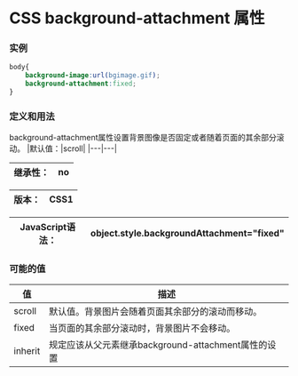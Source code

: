 # CSS background-attachment 属性

### 实例
```css
body{
    background-image:url(bgimage.gif);
    background-attachment:fixed;
}
```

### 定义和用法
background-attachment属性设置背景图像是否固定或者随着页面的其余部分滚动。
|默认值：|scroll|
|---|---|

|继承性：|no|
|---|---|

|版本：|CSS1|
|---|---|

|JavaScript语法：|object.style.backgroundAttachment="fixed"|
|---|---|

### 可能的值
|值|描述|
|---|---|
|scroll|默认值。背景图片会随着页面其余部分的滚动而移动。|
|fixed|当页面的其余部分滚动时，背景图片不会移动。|
|inherit|规定应该从父元素继承background-attachment属性的设置|





